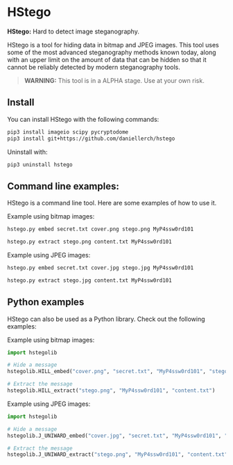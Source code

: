 # HStego
**HStego:** Hard to detect image steganography.

HStego is a tool for hiding data in bitmap and JPEG images.
This tool uses some of the most advanced steganography methods known today, along with an upper limit on the amount of data that can be hidden so that it cannot be reliably detected by modern steganography tools.


> **WARNING:** This tool is in a ALPHA stage. 
> Use at your own risk.


## Install

You can install HStego with the following commands:
```bash 
pip3 install imageio scipy pycryptodome
pip3 install git+https://github.com/daniellerch/hstego
```

Uninstall with:
```bash 
pip3 uninstall hstego
```



## Command line examples:

HStego is a command line tool. Here are some examples of how to use it.


Example using bitmap images:

```bash
hstego.py embed secret.txt cover.png stego.png MyP4ssw0rd101
```

```bash
hstego.py extract stego.png content.txt MyP4ssw0rd101
```



Example using JPEG images:

```bash
hstego.py embed secret.txt cover.jpg stego.jpg MyP4ssw0rd101
```

```bash
hstego.py extract stego.jpg content.txt MyP4ssw0rd101
```




## Python examples

HStego can also be used as a Python library. Check out the following examples:

Example using bitmap images:

```python
import hstegolib

# Hide a message
hstegolib.HILL_embed("cover.png", "secret.txt", "MyP4ssw0rd101", "stego.png")

# Extract the message
hstegolib.HILL_extract("stego.png", "MyP4ssw0rd101", "content.txt")
```


Example using JPEG images:

```python
import hstegolib

# Hide a message
hstegolib.J_UNIWARD_embed("cover.jpg", "secret.txt", "MyP4ssw0rd101", "stego.jpg")

# Extract the message
hstegolib.J_UNIWARD_extract("stego.png", "MyP4ssw0rd101", "content.txt")
```


            




